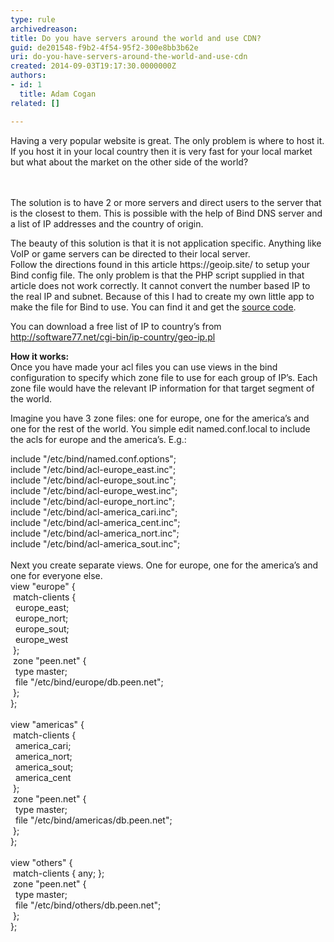 ```yaml
---
type: rule
archivedreason: 
title: Do you have servers around the world and use CDN?
guid: de201548-f9b2-4f54-95f2-300e8bb3b62e
uri: do-you-have-servers-around-the-world-and-use-cdn
created: 2014-09-03T19:17:30.0000000Z
authors:
- id: 1
  title: Adam Cogan
related: []

---
```



​​​​Having a very popular website is great. The only problem is where to host it. If you host it in your local country then it is very fast for your local market but what about the market on the other side of the world?<br>
<br><excerpt class='endintro'></excerpt><br>
<p>The solution is to have 2 or more servers and direct users to the server that is the closest to them. This is possible with the help of Bind DNS server and a list of IP addresses and the country of origin.</p><p>The beauty of this solution is that it is not application specific. Anything like VoIP or game servers can be directed to their local server.<br>Follow the directions found in this article https&#58;//geoip.site/ to setup your Bind config file. The only problem is that the PHP script supplied in that article does not work correctly. It cannot convert the number based IP to the real IP and subnet. Because of this I had to create my own little app to make the file for Bind to use. You can find it and get the <a href="/Documents/IpToCountryConverter.zip"> source code</a>.</p><p>You can download a free list of IP to country’s from <a href="http&#58;//software77.net/geo-ip/"> http&#58;//software77.net/cgi-bin/ip-country/geo-ip.pl</a></p><p>
                    <strong>How it works&#58;<br>
                    </strong>Once you have made your acl files you can use views in the bind configuration to specify which zone file to use for each group of IP’s. Each zone file would have the relevant IP information for that target segment of the world.</p><p>Imagine you have 3 zone files&#58; one for europe, one for the america’s and one for the rest of the world. You simple edit named.conf.local to include the acls for europe and the america’s. E.g.&#58;</p><dl class="code"><dt> include &quot;/etc/bind/named.conf.options&quot;; <br>include &quot;/etc/bind/acl-europe_east.inc&quot;; <br>include &quot;/etc/bind/acl-europe_sout.inc&quot;; <br>include &quot;/etc/bind/acl-europe_west.inc&quot;; <br>include &quot;/etc/bind/acl-europe_nort.inc&quot;; <br>include &quot;/etc/bind/acl-america_cari.inc&quot;; <br>include &quot;/etc/bind/acl-america_cent.inc&quot;; <br>include &quot;/etc/bind/acl-america_nort.inc&quot;; <br>include &quot;/etc/bind/acl-america_sout.inc&quot;; <br>    <br>Next you create separate views. One for europe, one for the america’s and one for everyone else. <br>view &quot;europe&quot; &#123; <br>&#160;match-clients &#123; <br>&#160;&#160;europe_east; <br>&#160;&#160;europe_nort; <br>&#160;&#160;europe_sout; <br>&#160;&#160;europe_west <br>&#160;&#125;; <br>&#160;zone &quot;peen.net&quot; &#123; <br>&#160;&#160;type master; <br>&#160;&#160;file &quot;/etc/bind/europe/db.peen.net&quot;; <br>&#160;&#125;; <br>&#125;; <br>
                        <br>view &quot;americas&quot; &#123; <br>&#160;match-clients &#123; <br>&#160;&#160;america_cari; <br>&#160;&#160;america_nort; <br>&#160;&#160;america_sout; <br>&#160;&#160;america_cent <br>&#160;&#125;; <br>&#160;zone &quot;peen.net&quot; &#123; <br>&#160;&#160;type master; <br>&#160;&#160;file &quot;/etc/bind/americas/db.peen.net&quot;; <br>&#160;&#125;; <br>&#125;; <br>
                        <br>view &quot;others&quot; &#123; <br>&#160;match-clients &#123; any; &#125;; <br>&#160;zone &quot;peen.net&quot; &#123; <br>&#160;&#160;type master; <br>&#160;&#160;file &quot;/etc/bind/others/db.peen.net&quot;; <br>&#160;&#125;; <br>&#125;;</dt></dl>​


